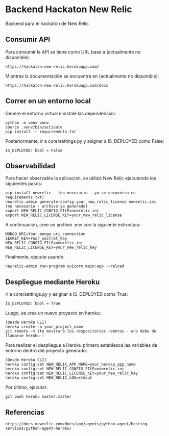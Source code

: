 # Backend Hackaton New Relic

Backend para el hackaton de New Relic

## Consumir API

Para consumir la API se tiene como URL base a (actualmente no disponible):
    
    https://hackaton-new-relic.herokuapp.com/

Mientras ls documentación se encuentra en (actualmente no disponible):

    https://hackaton-new-relic.herokuapp.com/docs

## Correr en un entorno local

Genere el entorno virtual e instale las dependencias:

    python -m venv venv
    source .venv/bin/activate
    pip install -r requirements.txt

Posteriormente, ir a core/settings.py y asignar a IS_DEPLOYED como False:

    IS_DEPLOYED: bool = False

## Observabilidad

Para hacer observable la aplicación, se utilizó New Relic ejecutando los 
siguientes pasos:

    pip install newrelic   (no necesario - ya se encuentra en requirements.txt)
    newrelic-admin generate-config your_new_relic_license newrelic.ini   (no necesario - archivo ya generado)
    export NEW_RELIC_CONFIG_FILE=newrelic.ini
    export NEW_RELIC_LICENSE_KEY=your_new_relic_license

A continuación, cree un archivo .env con la siguiente estructura:
    
    MONGO_URI=Your_mongo_uri_connection
    SECRET_KEY=Your_sectret_key
    NEW_RELIC_CONFIG_FILE=newrelic.ini
    NEW_RELIC_LICENSE_KEY=your_new_relic_key

Finalmente, ejecute usando:

    newrelic-admin run-program uvicorn main:app --reload

## Despliegue mediante Heroku

Ir a core/settings.py y asignar a IS_DEPLOYED como True:

    IS_DEPLOYED: bool = True

Luego, se crea un nuevo proyecto en heroku:

    (Desde Heroku CLI)
    heroku create -a your_project_name
    git remote -v (te mostrará los respositorios remotos - uno debe de llamarse heroku-)

Para realizar el despliegue a Heroku primero establesca las variables de entorno dentro del proyecto generado:

    (Desde Heroku CLI)
    heroku config:set NEW_RELIC_APP_NAME=your_heroku_app_name
    heroku config:set NEW_RELIC_CONFIG_FILE=newrelic.ini
    heroku config:set NEW_RELIC_LICENSE_KEY=your_new_relic_key
    heroku config:set NEW_RELIC_LOG=stdout

Por último, ejecutar:

    git push heroku master:master

## Referencias

    https://docs.newrelic.com/docs/apm/agents/python-agent/hosting-services/python-agent-heroku/
